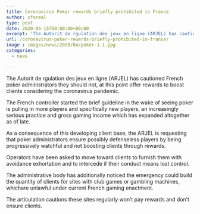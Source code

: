 ```yaml
---
title: Coronavirus Poker rewards briefly prohibited in France
author: xforeal 
type: post
date: 2020-04-15T00:00:00+00:00
excerpt: 'The Autorit de rgulation des jeux en ligne (ARJEL) has cautioned French poker administrators they should not, at this point offer rewards to boost clients considering the coronavirus pandemic '
url: /coronavirus-poker-rewards-briefly-prohibited-in-france/
image : images/news/2020/04/poker-1-1.jpg
categories:
  - news

---
```

The Autorit de rgulation des jeux en ligne (ARJEL) has cautioned French poker administrators they should not, at this point offer rewards to boost clients considering the coronavirus pandemic. 

The French controller started the brief guideline in the wake of seeing poker is pulling in more players and specifically new players, an increasingly serious practice and gross gaming income which has expanded altogether as of late. 

As a consequence of this developing client base, the ARJEL is requesting that poker administrators ensure possibly defenseless players by being progressively watchful and not boosting clients through rewards. 

Operators have been asked to move toward clients to furnish them with avoidance exhortation and to intercede if their conduct means lost control. 

The administrative body has additionally noticed the emergency could build the quantity of clients for sites with club games or gambling machines, whichare unlawful under current French gaming enactment. 

The articulation cautions these sites regularly won&#8217;t pay rewards and don&#8217;t ensure clients.